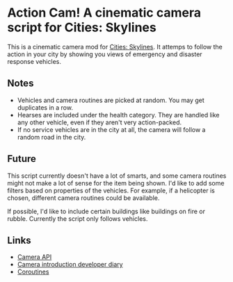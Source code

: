 # Action Cam! A cinematic camera script for Cities: Skylines
This is a cinematic camera mod for [Cities: Skylines](https://www.paradoxplaza.com/cities-skylines/CSCS00GSK-MASTER.html). It attemps to follow the action in your city by showing you views of emergency and disaster response vehicles.

## Notes
* Vehicles and camera routines are picked at random. You may get duplicates in a row.
* Hearses are included under the health category. They are handled like any other vehicle, even if they aren't very action-packed.
* If no service vehicles are in the city at all, the camera will follow a random road in the city.

## Future
This script currently doesn't have a lot of smarts, and some camera routines might not make a lot of sense for the item being shown. I'd like to add some filters based on properties of the vehicles. For example, if a helicopter is chosen, different camera routines could be available.

If possible, I'd like to include certain buildings like buildings on fire or rubble. Currently the script only follows vehicles.

## Links
* [Camera API](https://skylines.paradoxwikis.com/Modding_API#ICamera)
* [Camera introduction developer diary](https://forum.paradoxplaza.com/forum/index.php?threads/cities-skylines-parklife-dev-diary-5-modding-and-menu-filtering.1098504/)
* [Coroutines](https://docs.unity3d.com/ScriptReference/Coroutine.html)